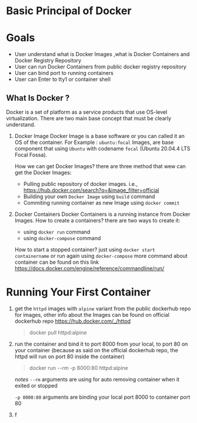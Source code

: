 # Basic Principal of Docker

# Goals 

- User understand what is Docker Images ,what is Docker Containers and Docker Registry Repository
- User can run Docker Containers from public docker registry repository
- User can bind port to running containers
- User can Enter to tty1 or container shell

## What Is Docker ? 

Docker is a set of platform as a service products that use OS-level virtualization. There are two main base concept that must be clearly understand.
1. Docker Image 
    Docker Image is a base software or you can called it an OS of the container. For Example : `ubuntu:focal` Images, are base component that using `Ubuntu` with codename `focal` (Ubuntu 20.04.4 LTS Focal Fossa). 

    How we can get Docker Images? there are three method that wew can get the Docker Images:
        

    - Pulling public repository of docker images. i.e., https://hub.docker.com/search?q=&image_filter=official
    - Building your own `Docker Image` using `build` command
    - Commiting running container as new Image using `docker commit`

2. Docker Containers
    Docker Containers is a running instance from Docker Images. How to create a containers? there are two ways to create it:


    - using `docker run` command
    - using `docker-compose` command
    
    How to start a stopped container? just using `docker start containername` or run again using `docker-compose`
    more command about container can be found on this link https://docs.docker.com/engine/reference/commandline/run/

# Running Your First Container

1. get the `httpd` images with `alpine` variant from the public dockerhub repo for images, other info about the Images can be found on official dockerhub repo https://hub.docker.com/_/httpd
   > docker pull httpd:alpine
2. run the container and bind it to port 8000 from your local, to port 80 on your container (because as said on the official dockerhub repo, the httpd will run on port 80 inside the container) 
   > docker run --rm -p 8000:80 httpd:alpine

    *notes*
   `--rm` arguments are using for auto removing container when it exited or stopped
   
   `-p 8000:80` arguments are binding your local port 8000 to container port 80
3. f
